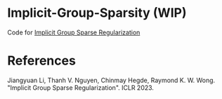 # Implicit-Group-Sparsity (WIP)
Code for [Implicit Group Sparse Regularization](https://arxiv.org/abs/2301.12540)

# References
Jiangyuan Li, Thanh V. Nguyen, Chinmay Hegde, Raymond K. W. Wong. "Implicit Group Sparse Regularization". ICLR 2023.
